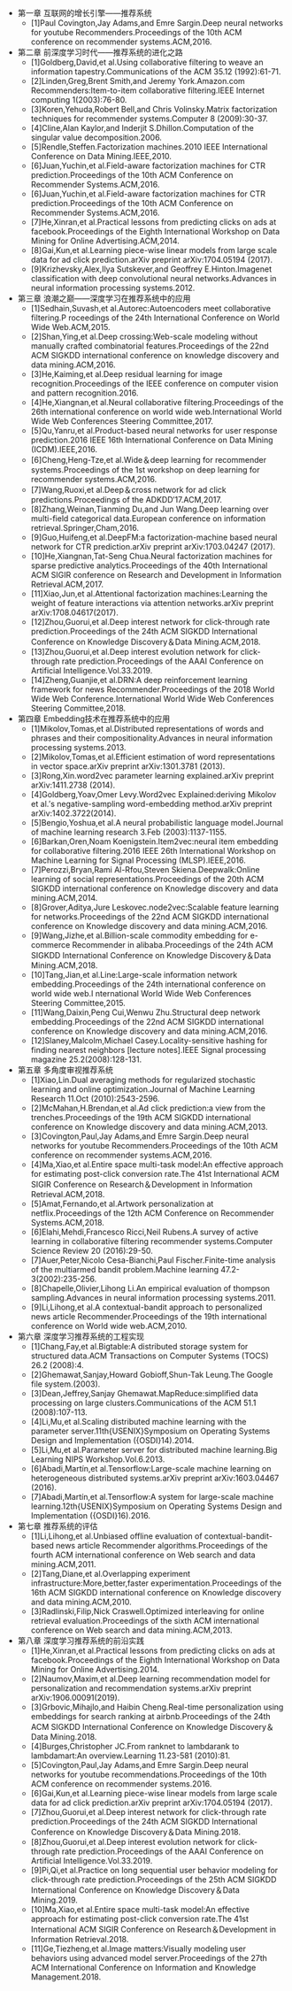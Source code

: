 - 第一章  互联网的增长引擎——推荐系统
	- [1]Paul Covington,Jay Adams,and Emre Sargin.Deep neural networks for youtube Recommenders.Proceedings of the 10th ACM conference on recommender systems.ACM,2016.
- 第二章  前深度学习时代——推荐系统的进化之路
	- [1]Goldberg,David,et al.Using collaborative filtering to weave an information tapestry.Communications of the ACM 35.12 (1992):61-71.
	- [2]Linden,Greg,Brent Smith,and Jeremy York.Amazon.com Recommenders:Item-to-item collaborative filtering.IEEE Internet computing 1(2003):76-80.
	- [3]Koren,Yehuda,Robert Bell,and Chris Volinsky.Matrix factorization techniques for recommender systems.Computer 8 (2009):30-37.
	- [4]Cline,Alan Kaylor,and Inderjit S.Dhillon.Computation of the singular value decomposition.2006.
	- [5]Rendle,Steffen.Factorization machines.2010 IEEE International Conference on Data Mining.IEEE,2010.
	- [6]Juan,Yuchin,et al.Field-aware factorization machines for CTR prediction.Proceedings of the 10th ACM Conference on Recommender Systems.ACM,2016.
	- [6]Juan,Yuchin,et al.Field-aware factorization machines for CTR prediction.Proceedings of the 10th ACM Conference on Recommender Systems.ACM,2016.
	- [7]He,Xinran,et al.Practical lessons from predicting clicks on ads at facebook.Proceedings of the Eighth International Workshop on Data Mining for Online Advertising.ACM,2014.
	- [8]Gai,Kun,et al.Learning piece-wise linear models from large scale data for ad click prediction.arXiv preprint arXiv:1704.05194 (2017).
	- [9]Krizhevsky,Alex,Ilya Sutskever,and Geoffrey E.Hinton.Imagenet classification with deep convolutional neural networks.Advances in neural information processing systems.2012.
- 第三章  浪潮之巅——深度学习在推荐系统中的应用
	- [1]Sedhain,Suvash,et al.Autorec:Autoencoders meet collaborative filtering.P roceedings of the 24th International Conference on World Wide Web.ACM,2015.
	- [2]Shan,Ying,et al.Deep crossing:Web-scale modeling without manually crafted combinatorial features.Proceedings of the 22nd ACM SIGKDD international conference on knowledge discovery and data mining.ACM,2016.
	- [3]He,Kaiming,et al.Deep residual learning for image recognition.Proceedings of the IEEE conference on computer vision and pattern recognition.2016.
	- [4]He,Xiangnan,et al.Neural collaborative filtering.Proceedings of the 26th international conference on world wide web.International World Wide Web Conferences Steering Committee,2017.
	- [5]Qu,Yanru,et al.Product-based neural networks for user response prediction.2016 IEEE 16th International Conference on Data Mining (ICDM).IEEE,2016.
	- [6]Cheng,Heng-Tze,et al.Wide＆deep learning for recommender systems.Proceedings of the 1st workshop on deep learning for recommender systems.ACM,2016.
	- [7]Wang,Ruoxi,et al.Deep＆cross network for ad click predictions.Proceedings of the ADKDD′17.ACM,2017.
	- [8]Zhang,Weinan,Tianming Du,and Jun Wang.Deep learning over multi-field categorical data.European conference on information retrieval.Springer,Cham,2016.
	- [9]Guo,Huifeng,et al.DeepFM:a factorization-machine based neural network for CTR prediction.arXiv preprint arXiv:1703.04247 (2017).
	- [10]He,Xiangnan,Tat-Seng Chua.Neural factorization machines for sparse predictive analytics.Proceedings of the 40th International ACM SIGIR conference on Research and Development in Information Retrieval.ACM,2017.
	- [11]Xiao,Jun,et al.Attentional factorization machines:Learning the weight of feature interactions via attention networks.arXiv preprint arXiv:1708.04617(2017).
	- [12]Zhou,Guorui,et al.Deep interest network for click-through rate prediction.Proceedings of the 24th ACM SIGKDD International Conference on Knowledge Discovery＆Data Mining.ACM,2018.
	- [13]Zhou,Guorui,et al.Deep interest evolution network for click-through rate prediction.Proceedings of the AAAI Conference on Artificial Intelligence.Vol.33.2019.
	- [14]Zheng,Guanjie,et al.DRN:A deep reinforcement learning framework for news Recommender.Proceedings of the 2018 World Wide Web Conference.International World Wide Web Conferences Steering Committee,2018.
- 第四章  Embedding技术在推荐系统中的应用
	- [1]Mikolov,Tomas,et al.Distributed representations of words and phrases and their compositionality.Advances in neural information processing systems.2013.
	- [2]Mikolov,Tomas,et al.Efficient estimation of word representations in vector space.arXiv preprint arXiv:1301.3781 (2013).
	- [3]Rong,Xin.word2vec parameter learning explained.arXiv preprint arXiv:1411.2738 (2014).
	- [4]Goldberg,Yoav,Omer Levy.Word2vec Explained:deriving Mikolov et al.′s negative-sampling word-embedding method.arXiv preprint arXiv:1402.3722(2014).
	- [5]Bengio,Yoshua,et al.A neural probabilistic language model.Journal of machine learning research 3.Feb (2003):1137-1155.
	- [6]Barkan,Oren,Noam Koenigstein.Item2vec:neural item embedding for collaborative filtering.2016 IEEE 26th International Workshop on Machine Learning for Signal Processing (MLSP).IEEE,2016.
	- [7]Perozzi,Bryan,Rami Al-Rfou,Steven Skiena.Deepwalk:Online learning of social representations.Proceedings of the 20th ACM SIGKDD international conference on Knowledge discovery and data mining.ACM,2014.
	- [8]Grover,Aditya,Jure Leskovec.node2vec:Scalable feature learning for networks.Proceedings of the 22nd ACM SIGKDD international conference on Knowledge discovery and data mining.ACM,2016.
	- [9]Wang,Jizhe,et al.Billion-scale commodity embedding for e-commerce Recommender in alibaba.Proceedings of the 24th ACM SIGKDD International Conference on Knowledge Discovery＆Data Mining.ACM,2018.
	- [10]Tang,Jian,et al.Line:Large-scale information network embedding.Proceedings of the 24th international conference on world wide web.I nternational World Wide Web Conferences Steering Committee,2015.
	- [11]Wang,Daixin,Peng Cui,Wenwu Zhu.Structural deep network embedding.Proceedings of the 22nd ACM SIGKDD international conference on Knowledge discovery and data mining.ACM,2016.
	- [12]Slaney,Malcolm,Michael Casey.Locality-sensitive hashing for finding nearest neighbors [lecture notes].IEEE Signal processing magazine 25.2(2008):128-131.
- 第五章  多角度审视推荐系统
	- [1]Xiao,Lin.Dual averaging methods for regularized stochastic learning and online optimization.Journal of Machine Learning Research 11.Oct (2010):2543-2596.
	- [2]McMahan,H.Brendan,et al.Ad click prediction:a view from the trenches.Proceedings of the 19th ACM SIGKDD international conference on Knowledge discovery and data mining.ACM,2013.
	- [3]Covington,Paul,Jay Adams,and Emre Sargin.Deep neural networks for youtube Recommenders.Proceedings of the 10th ACM conference on recommender systems.ACM,2016.
	- [4]Ma,Xiao,et al.Entire space multi-task model:An effective approach for estimating post-click conversion rate.The 41st International ACM SIGIR Conference on Research＆Development in Information Retrieval.ACM,2018.
	- [5]Amat,Fernando,et al.Artwork personalization at netflix.Proceedings of the 12th ACM Conference on Recommender Systems.ACM,2018.
	- [6]Elahi,Mehdi,Francesco Ricci,Neil Rubens.A survey of active learning in collaborative filtering recommender systems.Computer Science Review 20 (2016):29-50.
	- [7]Auer,Peter,Nicolo Cesa-Bianchi,Paul Fischer.Finite-time analysis of the multiarmed bandit problem.Machine learning 47.2-3(2002):235-256.
	- [8]Chapelle,Olivier,Lihong Li.An empirical evaluation of thompson sampling.Advances in neural information processing systems.2011.
	- [9]Li,Lihong,et al.A contextual-bandit approach to personalized news article Recommender.Proceedings of the 19th international conference on World wide web.ACM,2010.
- 第六章 深度学习推荐系统的工程实现
	- [1]Chang,Fay,et al.Bigtable:A distributed storage system for structured data.ACM Transactions on Computer Systems (TOCS) 26.2 (2008):4.
	- [2]Ghemawat,Sanjay,Howard Gobioff,Shun-Tak Leung.The Google file system.(2003).
	- [3]Dean,Jeffrey,Sanjay Ghemawat.MapReduce:simplified data processing on large clusters.Communications of the ACM 51.1 (2008):107-113.
	- [4]Li,Mu,et al.Scaling distributed machine learning with the parameter server.11th{USENIX}Symposium on Operating Systems Design and Implementation ({OSDI}14).2014.
	- [5]Li,Mu,et al.Parameter server for distributed machine learning.Big Learning NIPS Workshop.Vol.6.2013.
	- [6]Abadi,Martín,et al.Tensorflow:Large-scale machine learning on heterogeneous distributed systems.arXiv preprint arXiv:1603.04467 (2016).
	- [7]Abadi,Martín,et al.Tensorflow:A system for large-scale machine learning.12th{USENIX}Symposium on Operating Systems Design and Implementation ({OSDI}16).2016.
- 第七章 推荐系统的评估
	- [1]Li,Lihong,et al.Unbiased offline evaluation of contextual-bandit-based news article Recommender algorithms.Proceedings of the fourth ACM international conference on Web search and data mining.ACM,2011.
	- [2]Tang,Diane,et al.Overlapping experiment infrastructure:More,better,faster experimentation.Proceedings of the 16th ACM SIGKDD international conference on Knowledge discovery and data mining.ACM,2010.
	- [3]Radlinski,Filip,Nick Craswell.Optimized interleaving for online retrieval evaluation.Proceedings of the sixth ACM international conference on Web search and data mining.ACM,2013.
- 第八章  深度学习推荐系统的前沿实践
	- [1]He,Xinran,et al.Practical lessons from predicting clicks on ads at facebook.Proceedings of the Eighth International Workshop on Data Mining for Online Advertising.2014.
	- [2]Naumov,Maxim,et al.Deep learning recommendation model for personalization and recommendation systems.arXiv preprint arXiv:1906.00091(2019).
	- [3]Grbovic,Mihajlo,and Haibin Cheng.Real-time personalization using embeddings for search ranking at airbnb.Proceedings of the 24th ACM SIGKDD International Conference on Knowledge Discovery＆Data Mining.2018.
	- [4]Burges,Christopher JC.From ranknet to lambdarank to lambdamart:An overview.Learning 11.23-581 (2010):81.
	- [5]Covington,Paul,Jay Adams,and Emre Sargin.Deep neural networks for youtube recommendations.Proceedings of the 10th ACM conference on recommender systems.2016.
	- [6]Gai,Kun,et al.Learning piece-wise linear models from large scale data for ad click prediction.arXiv preprint arXiv:1704.05194 (2017).
	- [7]Zhou,Guorui,et al.Deep interest network for click-through rate prediction.Proceedings of the 24th ACM SIGKDD International Conference on Knowledge Discovery＆Data Mining.2018.
	- [8]Zhou,Guorui,et al.Deep interest evolution network for click-through rate prediction.Proceedings of the AAAI Conference on Artificial Intelligence.Vol.33.2019.
	- [9]Pi,Qi,et al.Practice on long sequential user behavior modeling for click-through rate prediction.Proceedings of the 25th ACM SIGKDD International Conference on Knowledge Discovery＆Data Mining.2019.
	- [10]Ma,Xiao,et al.Entire space multi-task model:An effective approach for estimating post-click conversion rate.The 41st International ACM SIGIR Conference on Research＆Development in Information Retrieval.2018.
	- [11]Ge,Tiezheng,et al.Image matters:Visually modeling user behaviors using advanced model server.Proceedings of the 27th ACM International Conference on Information and Knowledge Management.2018.